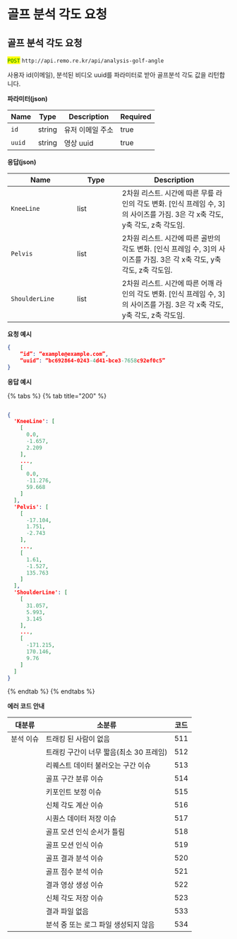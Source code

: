 # 골프 분석 각도 요청

## 골프 분석 각도 요청

<mark style="color:green;">`POST`</mark> `http://api.remo.re.kr/api/analysis-golf-angle`

사용자 id(이메일), 분석된 비디오 uuid를 파라미터로 받아 골프분석 각도 값을 리턴합니다.

**파라미터(json)**

<table><thead><tr><th>Name</th><th>Type</th><th>Description</th><th data-type="checkbox">Required</th></tr></thead><tbody><tr><td><code>id</code></td><td>string</td><td>유저 이메일 주소</td><td>true</td></tr><tr><td><code>uuid</code></td><td>string</td><td>영상 uuid</td><td>true</td></tr></tbody></table>

**응답(json)**

<table><thead><tr><th width="134">Name</th><th width="86">Type</th><th>Description</th></tr></thead><tbody><tr><td><code>KneeLine</code></td><td>list</td><td>2차원 리스트. 시간에 따른 무릎 라인의 각도 변화. [인식 프레임 수, 3]의 사이즈를 가짐. 3은 각 x축 각도, y축 각도, z축 각도임.</td></tr><tr><td><code>Pelvis</code></td><td>list</td><td>2차원 리스트. 시간에 따른 골반의 각도 변화. [인식 프레임 수, 3]의 사이즈를 가짐. 3은 각 x축 각도, y축 각도, z축 각도임.</td></tr><tr><td><code>ShoulderLine</code></td><td>list</td><td>2차원 리스트. 시간에 따른 어깨 라인의 각도 변화. [인식 프레임 수, 3]의 사이즈를 가짐. 3은 각 x축 각도, y축 각도, z축 각도임.</td></tr></tbody></table>

**요청 예시**

```json
{
    “id”: “example@example.com”,
    “uuid”: “bc692864-0243-4d41-bce3-7658c92ef0c5”
}
```

**응답 예시**

{% tabs %}
{% tab title="200" %}
```json

{
  'KneeLine': [
    [
      0.0,
      -1.657,
      2.209
    ],
    ...,
    [
      0.0,
      -11.276,
      59.668
    ]
  ],
  'Pelvis': [
    [
      -17.104,
      1.751,
      -2.743
    ],
    ...,
    [
      1.61,
      -1.527,
      135.763
    ]
  ],
  'ShoulderLine': [
    [
      31.057,
      5.993,
      3.145
    ],
    ...,
    [
      -171.215,
      170.146,
      9.76
    ]
  ]
}
```
{% endtab %}
{% endtabs %}

**에러 코드 안내**

| 대분류   | 소분류                      | 코드  |
| ----- | ------------------------ | --- |
| 분석 이슈 | 트래킹 된 사람이 없음             | 511 |
|       | 트래킹 구간이 너무 짧음(최소 30 프레임) | 512 |
|       | 리퀘스트 데이터 불러오는 구간 이슈      | 513 |
|       | 골프 구간 분류 이슈              | 514 |
|       | 키포인트 보정 이슈               | 515 |
|       | 신체 각도 계산 이슈              | 516 |
|       | 시퀀스 데이터 저장 이슈            | 517 |
|       | 골프 모션 인식 순서가 틀림          | 518 |
|       | 골프 모션 인식 이슈              | 519 |
|       | 골프 결과 분석 이슈              | 520 |
|       | 골프 점수 분석 이슈              | 521 |
|       | 결과 영상 생성 이슈              | 522 |
|       | 신체 각도 저장 이슈              | 523 |
|       | 결과 파일 없음                 | 533 |
|       | 분석 중 또는 로그 파일 생성되지 않음    | 534 |
